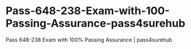 # Pass-648-238-Exam-with-100-Passing-Assurance-pass4surehub
Pass  648-238 Exam with 100% Passing Assurance | pass4surehub
